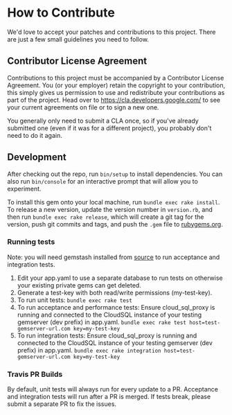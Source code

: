 # How to Contribute

We'd love to accept your patches and contributions to this project. There are
just a few small guidelines you need to follow.

## Contributor License Agreement

Contributions to this project must be accompanied by a Contributor License
Agreement. You (or your employer) retain the copyright to your contribution,
this simply gives us permission to use and redistribute your contributions as
part of the project. Head over to <https://cla.developers.google.com/> to see
your current agreements on file or to sign a new one.

You generally only need to submit a CLA once, so if you've already submitted one
(even if it was for a different project), you probably don't need to do it
again.

## Development

After checking out the repo, run `bin/setup` to install dependencies. You can also run `bin/console` for an interactive prompt that will allow you to experiment.

To install this gem onto your local machine, run `bundle exec rake install`. To release a new version, update the version number in `version.rb`, and then run `bundle exec rake release`, which will create a git tag for the version, push git commits and tags, and push the `.gem` file to [rubygems.org](https://rubygems.org).

### Running tests

Note: you will need gemstash installed from
[source](https://github.com/bundler/gemstash) to run acceptance and integration
tests.

  1) Edit your app.yaml to use a separate database to run tests on otherwise
    your existing private gems can get deleted.
  2) Generate a test-key with both read/write permissions (my-test-key).
  3) To run unit tests:
    `bundle exec rake test`
  3) To run acceptance and performance tests:
    Ensure cloud_sql_proxy is running and connected to the CloudSQL instance of
    your testing gemserver (dev prefix) in app.yaml.
    `bundle exec rake test host=test-gemserver-url.com key=my-test-key`
  4) To run integration tests:
    Ensure cloud_sql_proxy is running and connected to the CloudSQL instance of
    your testing gemserver (dev prefix) in app.yaml.
    `bundle exec rake integration host=test-gemserver-url.com key=my-test-key`

### Travis PR Builds

By default, unit tests will always run for every update to a PR. Acceptance and
integration tests will run after a PR is merged. If tests break, please submit a
separate PR to fix the issues.

